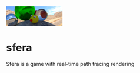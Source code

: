 ![Sfera project](https://github.com/deriven/sfera/raw/master/web/images/home-logo.png "Sfera project")
# sfera
 Sfera is a game with real-time path tracing rendering
